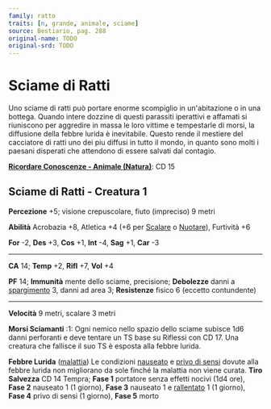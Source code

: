 ```yaml
---
family: ratto
traits: [n, grande, animale, sciame]
source: Bestiario, pag. 288
original-name: TODO
original-srd: TODO
---
```


# Sciame di Ratti

Uno sciame di ratti può portare enorme scompiglio in un'abitazione o in una
bottega. Quando intere dozzine di questi parassiti iperattivi e affamati si
riuniscono per aggredire in massa le loro vittime e tempestarle di morsi, la
diffusione della febbre lurida è inevitabile. Questo rende il mestiere del
cacciatore di ratti uno dei piu diffusi in tutto il mondo, in quanto sono molti
i paesani disperati che attendono di essere salvati dal contagio.

**[Ricordare Conoscenze - Animale (Natura)](/azioni/abilita/ricordare-conoscenze)**:
CD 15

## Sciame di Ratti - Creatura 1

**Percezione** +5; visione crepuscolare, fiuto (impreciso) 9 metri

**Abilità** Acrobazia +8, Atletica +4 (+6 per [Scalare](/azioni/abilita/scalare)
o [Nuotare](/azioni/abilita/nuotare)), Furtività +6

**For** -2, **Des** +3, **Cos** +1, **Int** -4, **Sag** +1, **Car** -3

---

**CA** 14; **Temp** +2, **Rifl** +7, **Vol** +4

**PF** 14; **Immunità** mente dello sciame, precisione; **Debolezze** danni a
[spargimento](/tratti/spargimento) 3, danni ad area 3; **Resistenze** fisico 6
(eccetto contundente)

---

**Velocità** 9 metri, scalare 3 metri

**Morsi Sciamanti** :1: Ogni nemico nello spazio dello sciame subisce 1d6 danni
perforanti e deve tentare un TS base su Riflessi con CD 17. Una creatura che
fallisce il suo TS è esposta alla febbre lurida.

**Febbre Lurida** ([malattia](/tratti/malattia)) Le condizioni
[nauseato](/condizioni/nauseato) e [privo di sensi](/condizioni/privo-di-sensi)
dovute alla febbre lurida non migliorano da sole finché la malattia non viene
curata. **Tiro Salvezza** CD 14 Tempra; **Fase 1** portatore senza effetti
nocivi (1d4 ore), **Fase 2** nauseato 1 (1 giorno), **Fase 3** nauseato 1 e
[rallentato](/condizioni/rallentato) 1 (1 giorno), **Fase 4** privo di sensi (1
giorno), **Fase 5** morto

